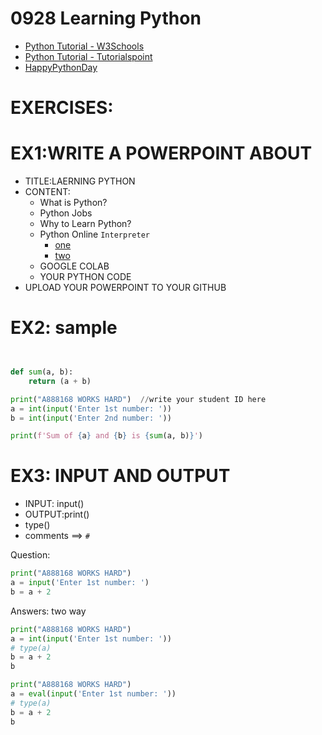 
# 0928 Learning Python
- [Python Tutorial - W3Schools](https://www.w3schools.com/python/)
- [Python Tutorial - Tutorialspoint](https://www.tutorialspoint.com/python/index.htm)
- [HappyPythonDay](https://github.com/MyFirstSecurity2020/HappyPythonDay)


# EXERCISES:

# EX1:WRITE A POWERPOINT ABOUT 
- TITLE:LAERNING PYTHON
- CONTENT:
  - What is Python?
  - Python Jobs
  - Why to Learn Python?
  - Python Online `Interpreter`
    - [one](https://www.online-python.com/) 
    - [two](https://www.programiz.com/python-programming/online-compiler/)
  - GOOGLE COLAB
  - YOUR PYTHON CODE 
- UPLOAD YOUR POWERPOINT TO YOUR GITHUB

# EX2: sample
```python


def sum(a, b):
    return (a + b)

print("A888168 WORKS HARD")  //write your student ID here
a = int(input('Enter 1st number: '))
b = int(input('Enter 2nd number: '))

print(f'Sum of {a} and {b} is {sum(a, b)}')
```

# EX3: INPUT AND OUTPUT
- INPUT: input()
- OUTPUT:print()
- type()
- comments ==> `#`

Question: 
```python
print("A888168 WORKS HARD")
a = input('Enter 1st number: ')
b = a + 2
```
Answers: two way

```python
print("A888168 WORKS HARD")
a = int(input('Enter 1st number: '))
# type(a)
b = a + 2
b
```

```python
print("A888168 WORKS HARD")
a = eval(input('Enter 1st number: '))
# type(a)
b = a + 2
b
```

